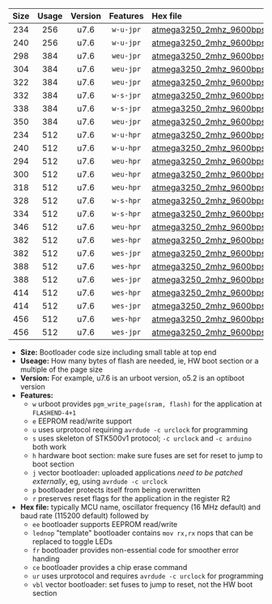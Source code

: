 |Size|Usage|Version|Features|Hex file|
|:-:|:-:|:-:|:-:|:--|
|234|256|u7.6|`w-u-jpr`|[atmega3250_2mhz_9600bps_ur_vbl.hex](https://raw.githubusercontent.com/stefanrueger/urboot/main/atmega3250_2mhz_9600bps_ur_vbl.hex)|
|240|256|u7.6|`w-u-jpr`|[atmega3250_2mhz_9600bps_lednop_ur_vbl.hex](https://raw.githubusercontent.com/stefanrueger/urboot/main/atmega3250_2mhz_9600bps_lednop_ur_vbl.hex)|
|298|384|u7.6|`weu-jpr`|[atmega3250_2mhz_9600bps_ee_ur_vbl.hex](https://raw.githubusercontent.com/stefanrueger/urboot/main/atmega3250_2mhz_9600bps_ee_ur_vbl.hex)|
|304|384|u7.6|`weu-jpr`|[atmega3250_2mhz_9600bps_ee_lednop_ur_vbl.hex](https://raw.githubusercontent.com/stefanrueger/urboot/main/atmega3250_2mhz_9600bps_ee_lednop_ur_vbl.hex)|
|322|384|u7.6|`weu-jpr`|[atmega3250_2mhz_9600bps_ee_lednop_fr_ur_vbl.hex](https://raw.githubusercontent.com/stefanrueger/urboot/main/atmega3250_2mhz_9600bps_ee_lednop_fr_ur_vbl.hex)|
|332|384|u7.6|`w-s-jpr`|[atmega3250_2mhz_9600bps_vbl.hex](https://raw.githubusercontent.com/stefanrueger/urboot/main/atmega3250_2mhz_9600bps_vbl.hex)|
|338|384|u7.6|`w-s-jpr`|[atmega3250_2mhz_9600bps_lednop_vbl.hex](https://raw.githubusercontent.com/stefanrueger/urboot/main/atmega3250_2mhz_9600bps_lednop_vbl.hex)|
|350|384|u7.6|`weu-jpr`|[atmega3250_2mhz_9600bps_ee_lednop_fr_ce_ur_vbl.hex](https://raw.githubusercontent.com/stefanrueger/urboot/main/atmega3250_2mhz_9600bps_ee_lednop_fr_ce_ur_vbl.hex)|
|234|512|u7.6|`w-u-hpr`|[atmega3250_2mhz_9600bps_ur.hex](https://raw.githubusercontent.com/stefanrueger/urboot/main/atmega3250_2mhz_9600bps_ur.hex)|
|240|512|u7.6|`w-u-hpr`|[atmega3250_2mhz_9600bps_lednop_ur.hex](https://raw.githubusercontent.com/stefanrueger/urboot/main/atmega3250_2mhz_9600bps_lednop_ur.hex)|
|294|512|u7.6|`weu-hpr`|[atmega3250_2mhz_9600bps_ee_ur.hex](https://raw.githubusercontent.com/stefanrueger/urboot/main/atmega3250_2mhz_9600bps_ee_ur.hex)|
|300|512|u7.6|`weu-hpr`|[atmega3250_2mhz_9600bps_ee_lednop_ur.hex](https://raw.githubusercontent.com/stefanrueger/urboot/main/atmega3250_2mhz_9600bps_ee_lednop_ur.hex)|
|318|512|u7.6|`weu-hpr`|[atmega3250_2mhz_9600bps_ee_lednop_fr_ur.hex](https://raw.githubusercontent.com/stefanrueger/urboot/main/atmega3250_2mhz_9600bps_ee_lednop_fr_ur.hex)|
|328|512|u7.6|`w-s-hpr`|[atmega3250_2mhz_9600bps.hex](https://raw.githubusercontent.com/stefanrueger/urboot/main/atmega3250_2mhz_9600bps.hex)|
|334|512|u7.6|`w-s-hpr`|[atmega3250_2mhz_9600bps_lednop.hex](https://raw.githubusercontent.com/stefanrueger/urboot/main/atmega3250_2mhz_9600bps_lednop.hex)|
|346|512|u7.6|`weu-hpr`|[atmega3250_2mhz_9600bps_ee_lednop_fr_ce_ur.hex](https://raw.githubusercontent.com/stefanrueger/urboot/main/atmega3250_2mhz_9600bps_ee_lednop_fr_ce_ur.hex)|
|382|512|u7.6|`wes-hpr`|[atmega3250_2mhz_9600bps_ee.hex](https://raw.githubusercontent.com/stefanrueger/urboot/main/atmega3250_2mhz_9600bps_ee.hex)|
|382|512|u7.6|`wes-jpr`|[atmega3250_2mhz_9600bps_ee_vbl.hex](https://raw.githubusercontent.com/stefanrueger/urboot/main/atmega3250_2mhz_9600bps_ee_vbl.hex)|
|388|512|u7.6|`wes-hpr`|[atmega3250_2mhz_9600bps_ee_lednop.hex](https://raw.githubusercontent.com/stefanrueger/urboot/main/atmega3250_2mhz_9600bps_ee_lednop.hex)|
|388|512|u7.6|`wes-jpr`|[atmega3250_2mhz_9600bps_ee_lednop_vbl.hex](https://raw.githubusercontent.com/stefanrueger/urboot/main/atmega3250_2mhz_9600bps_ee_lednop_vbl.hex)|
|414|512|u7.6|`wes-hpr`|[atmega3250_2mhz_9600bps_ee_lednop_fr.hex](https://raw.githubusercontent.com/stefanrueger/urboot/main/atmega3250_2mhz_9600bps_ee_lednop_fr.hex)|
|414|512|u7.6|`wes-jpr`|[atmega3250_2mhz_9600bps_ee_lednop_fr_vbl.hex](https://raw.githubusercontent.com/stefanrueger/urboot/main/atmega3250_2mhz_9600bps_ee_lednop_fr_vbl.hex)|
|456|512|u7.6|`wes-hpr`|[atmega3250_2mhz_9600bps_ee_lednop_fr_ce.hex](https://raw.githubusercontent.com/stefanrueger/urboot/main/atmega3250_2mhz_9600bps_ee_lednop_fr_ce.hex)|
|456|512|u7.6|`wes-jpr`|[atmega3250_2mhz_9600bps_ee_lednop_fr_ce_vbl.hex](https://raw.githubusercontent.com/stefanrueger/urboot/main/atmega3250_2mhz_9600bps_ee_lednop_fr_ce_vbl.hex)|

- **Size:** Bootloader code size including small table at top end
- **Useage:** How many bytes of flash are needed, ie, HW boot section or a multiple of the page size
- **Version:** For example, u7.6 is an urboot version, o5.2 is an optiboot version
- **Features:**
  + `w` urboot provides `pgm_write_page(sram, flash)` for the application at `FLASHEND-4+1`
  + `e` EEPROM read/write support
  + `u` uses urprotocol requiring `avrdude -c urclock` for programming
  + `s` uses skeleton of STK500v1 protocol; `-c urclock` and `-c arduino` both work
  + `h` hardware boot section: make sure fuses are set for reset to jump to boot section
  + `j` vector bootloader: uploaded applications *need to be patched externally*, eg, using `avrdude -c urclock`
  + `p` bootloader protects itself from being overwritten
  + `r` preserves reset flags for the application in the register R2
- **Hex file:** typically MCU name, oscillator frequency (16 MHz default) and baud rate (115200 default) followed by
  + `ee` bootloader supports EEPROM read/write
  + `lednop` "template" bootloader contains `mov rx,rx` nops that can be replaced to toggle LEDs
  + `fr` bootloader provides non-essential code for smoother error handing
  + `ce` bootloader provides a chip erase command
  + `ur` uses urprotocol and requires `avrdude -c urclock` for programming
  + `vbl` vector bootloader: set fuses to jump to reset, not the HW boot section
